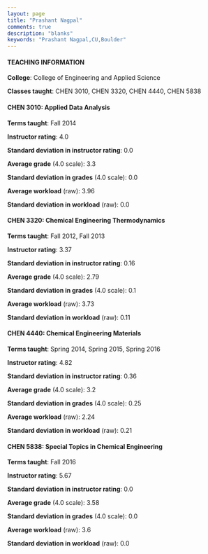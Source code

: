 ```yaml
---
layout: page
title: "Prashant Nagpal" 
comments: true
description: "blanks"
keywords: "Prashant Nagpal,CU,Boulder"
---
```

<head>
<script src="https://ajax.googleapis.com/ajax/libs/jquery/2.1.3/jquery.min.js"></script>
<script src="https://dl.dropboxusercontent.com/s/pc42nxpaw1ea4o9/highcharts.js?dl=0"></script>
<!-- <script src="../assets/js/highcharts.js"></script> -->
<style type="text/css">@font-face {
	font-family: "Bebas Neue";
	src: url(https://www.filehosting.org/file/details/544349/BebasNeue Regular.otf) format("opentype");
	}
	h1.Bebas { 
		font-family: "Bebas Neue", Verdana, Tahoma;
	}
</style>
</head>
	   
#### TEACHING INFORMATION

**College**: College of Engineering and Applied Science

**Classes taught**: CHEN 3010, CHEN 3320, CHEN 4440, CHEN 5838

#### CHEN 3010: Applied Data Analysis

**Terms taught**: Fall 2014

**Instructor rating**: 4.0

**Standard deviation in instructor rating**: 0.0

**Average grade** (4.0 scale): 3.3

**Standard deviation in grades** (4.0 scale): 0.0

**Average workload** (raw): 3.96

**Standard deviation in workload** (raw): 0.0

#### CHEN 3320: Chemical Engineering Thermodynamics

**Terms taught**: Fall 2012, Fall 2013

**Instructor rating**: 3.37

**Standard deviation in instructor rating**: 0.16

**Average grade** (4.0 scale): 2.79

**Standard deviation in grades** (4.0 scale): 0.1

**Average workload** (raw): 3.73

**Standard deviation in workload** (raw): 0.11

#### CHEN 4440: Chemical Engineering Materials

**Terms taught**: Spring 2014, Spring 2015, Spring 2016

**Instructor rating**: 4.82

**Standard deviation in instructor rating**: 0.36

**Average grade** (4.0 scale): 3.2

**Standard deviation in grades** (4.0 scale): 0.25

**Average workload** (raw): 2.24

**Standard deviation in workload** (raw): 0.21

#### CHEN 5838: Special Topics in Chemical Engineering

**Terms taught**: Fall 2016

**Instructor rating**: 5.67

**Standard deviation in instructor rating**: 0.0

**Average grade** (4.0 scale): 3.58

**Standard deviation in grades** (4.0 scale): 0.0

**Average workload** (raw): 3.6

**Standard deviation in workload** (raw): 0.0

